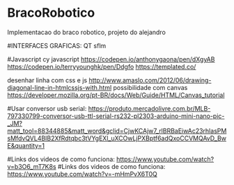 # BracoRobotico
Implementacao do braco robotico, projeto do alejandro

#INTERFACES GRAFICAS:
QT
sflm

#Javascript
cy javascript
https://codepen.io/anthonygaona/pen/dXgyAB
https://codepen.io/terryyounghk/pen/Ddgfo
https://templated.co/

desenhar linha com css e js http://www.amaslo.com/2012/06/drawing-diagonal-line-in-htmlcssjs-with.html
possibilidade com canvas https://developer.mozilla.org/pt-BR/docs/Web/Guide/HTML/Canvas_tutorial



#Usar conversor usb serial: https://produto.mercadolivre.com.br/MLB-797330799-conversor-usb-ttl-serial-rs232-pl2303-arduino-mini-nano-pic-_JM?matt_tool=88344885&matt_word&gclid=CjwKCAjw7_rlBRBaEiwAc23rhlasPMsMfdvQVL4BIB2XfRdtqbc3tVYgEXl_uXCOwLjPXBptf6adQxoCCVMQAvD_BwE&quantity=1

#Links dos videos de como funciona: https://www.youtube.com/watch?v=b3O6_mT7K8s
#Links dos videos de como funciona: https://www.youtube.com/watch?v=-mHmPvX6T0Q

